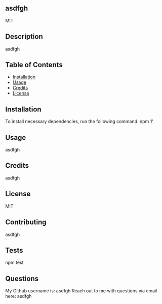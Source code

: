 ## asdfgh
MIT
## Description
asdfgh
## Table of Contents
* [Installation](#installation)
* [Usage](#usage)
* [Credits](#credits)
* [License](#license)
## Installation
To install necessary dependencies, run the following command: 
npm 1'
## Usage
asdfgh
## Credits
asdfgh
## License
MIT
## Contributing
asdfgh
## Tests
npm test
## Questions
My Github username is: asdfgh
Reach out to me with questions via email here: asdfgh
